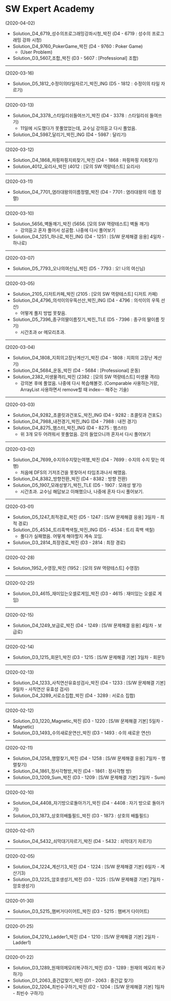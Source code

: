 # SW Expert Academy

(2020-04-02)
- Solution_D4_6719_성수의프로그래밍강좌시청_박진 (D4 - 6719 : 성수의 프로그래밍 강좌 시청)
- Solution_D4_9760_PokerGame_박진 (D4 - 9760 : Poker Game)
  - (User Problem)
- Solution_D3_5607_조합_박진 (D3 - 5607 : [Professional] 조합)
---
(2020-03-16)
- Solution_D5_1812_수정이의타일자르기_박진_ING (D5 - 1812 : 수정이의 타일 자르기)
---
(2020-03-13)
- Solution_D4_3378_스타일리쉬들여쓰기_박진 (D4 - 3378 : 스타일리쉬 들여쓰기)
  - 11일에 시도했다가 못풀었었는데, 교수님 강의듣고 다시 풀었음.
- Solution_D4_5987_달리기_박진_ING (D4 - 5987 : 달리기)
---
(2020-03-12)
- Solution_D4_1868_파핑파핑지뢰찾기_박진 (D4 - 1868 : 파핑파핑 지뢰찾기)
- Solution_4012_요리사_박진 (4012 : [모의 SW 역량테스트] 요리사)
---
(2020-03-11)
- Solution_D4_7701_염라대왕의이름정렬_박진 (D4 - 7701 : 염라대왕의 이름 정렬)
---
(2020-03-10)
- Solution_5656_벽돌깨기_박진 (5656. [모의 SW 역량테스트] 벽돌 깨기)
  - 강의듣고 혼자 풀어서 성공함. 나중에 다시 풀어보기
- Solution_D4_1251_하나로_박진_ING (D4 - 1251 : [S/W 문제해결 응용] 4일차 - 하나로)
---
(2020-03-07)
- Solution_D5_7793_오나의여신님_박진 (D5 - 7793 : 오! 나의 여신님)
---
(2020-03-05)
- Solution_2105_디저트카페_박진 (2105 : [모의 SW 역량테스트] 디저트 카페)
- Solution_D4_4796_의석이의우뚝선산_박진_ING (D4 - 4796 : 의석이의 우뚝 선 산)
  - 어떻게 풀지 방법 못찾음.
- Solution_D5_7396_종구의딸이름짓기_박진_TLE (D5 - 7396 : 종구의 딸이름 짓기)
  - 시간초과 or 메모리초과.
---
(2020-03-04)
- Solution_D4_1808_지희의고장난계산기_박진 (D4 - 1808 : 지희의 고장난 계산기)
- Solution_D4_5684_운동_박진 (D4 - 5684 : [Professional] 운동)
- Solution_2382_미생물격리_박진 (2382 : [모의 SW 역량테스트] 미생물 격리)
  - 강의본 후에 풀었음. 나중에 다시 복습해볼것. (Comparable 사용하는거랑, ArrayList 사용하면서 remove할 때 index-- 해주는 기술)
---
(2020-03-03)
- Solution_D4_9282_초콜릿과건포도_박진_ING (D4 - 9282 : 초콜릿과 건포도)
- Solution_D4_7988_내전경기_박진_ING (D4 - 7988 : 내전 경기)
- Solution_D4_8275_햄스터_박진_ING (D4 - 8275 : 햄스터)
  - 위 3개 모두 어려워서 못풀었음. 강의 들었으니까 혼자서 다시 풀어보기
---
(2020-03-02)
- Solution_D4_7699_수지의수지맞는여행_박진 (D4 - 7699 : 수지의 수지 맞는 여행)
  - 처음에 DFS의 기저조건을 못찾아서 타임초과나서 해맸음. 
- Solution_D4_8382_방향전환_박진 (D4 - 8382 : 방향 전환)
- Solution_D5_1907_모래성쌓기_박진_TLE (D5 - 1907 : 모래성 쌓기)
  - 시간초과. 교수님 해답보고 이해했으나, 나중에 혼자 다시 풀어보기.
---
(2020-03-01)
- Solution_D5_1247_최적경로_박진 (D5 - 1247 : [S/W 문제해결 응용] 3일차 - 최적 경로)
- Solution_D5_4534_트리흑백색칠_박진_ING (D5 - 4534 : 트리 흑백 색칠)
  - 풀다가 실패했음. 어떻게 해야할지 계속 꼬임.
- Solution_D3_2814_최장경로_박진 (D3 - 2814 : 최장 경로)
---
(2020-02-28)
- Solution_1952_수영장_박진 (1952 : [모의 SW 역량테스트] 수영장)
---
(2020-02-25)
- Solution_D3_4615_재미있는오셀로게임_박진 (D3 - 4615 : 재미있는 오셀로 게임)
---
(2020-02-15)
- Solution_D4_1249_보급로_박진 (D4 - 1249 : [S/W 문제해결 응용] 4일차 - 보급로)
---
(2020-02-14)
- Solution_D3_1215_회문1_박진 (D3 - 1215 : [S/W 문제해결 기본] 3일차 - 회문1)
---
(2020-02-13)
- Solution_D4_1233_사칙연산유효성검사_박진 (D4 - 1233 : [S/W 문제해결 기본] 9일차 - 사칙연산 유효성 검사)
- Solution_D4_3289_서로소집합_박진 (D4 - 3289 : 서로소 집합)
---
(2020-02-12)
- Solution_D3_1220_Magnetic_박진 (D3 - 1220 : [S/W 문제해결 기본] 5일차 - Magnetic)
- Solution_D3_1493_수의새로운연산_박진 (D3 - 1493 : 수의 새로운 연산)
---
(2020-02-11)
- Solution_D4_1258_행렬찾기_박진 (D4 - 1258 : [S/W 문제해결 응용] 7일차 - 행렬찾기)
- Solution_D4_1861_정사각형방_박진 (D4 - 1861 : 정사각형 방)
- Solution_D3_1209_Sum_박진 (D3 - 1209 : [S/W 문제해결 기본] 2일차 - Sum)
---
(2020-02-10)
- Solution_D4_4408_자기방으로돌아가기_박진 (D4 - 4408 : 자기 방으로 돌아가기)
- Solution_D3_1873_상호의배틀필드_박진 (D3 - 1873 : 상호의 배틀필드)
---
(2020-02-07)
- Solution_D4_5432_쇠막대기자르기_박진 (D4 - 5432 : 쇠막대기 자르기)
---
(2020-02-05)
- Solution_D4_1224_계산기3_박진 (D4 - 1224 : [S/W 문제해결 기본] 6일차 - 계산기3)
- Solution_D3_1225_암호생성기_박진 (D3 - 1225 : [S/W 문제해결 기본] 7일차 - 암호생성기)
---
(2020-01-30)
- Solution_D3_5215_햄버거다이어트_박진 (D3 - 5215 : 햄버거 다이어트)
---
(2020-01-25)
- Solution_D4_1210_Ladder1_박진 (D4 - 1210 : [S/W 문제해결 기본] 2일차 - Ladder1)
---
(2020-01-22)
- Solution_D3_1289_원재의메모리복구하기_박진 (D3 - 1289 : 원재의 메모리 복구하기)
- Solution_D1_2063_중간값찾기_박진 (D1 - 2063 : 중간값 찾기)
- Solution_D2_1204_최빈수구하기_박진 (D2 - 1204 : [S/W 문제해결 기본] 1일차 - 최빈수 구하기)
